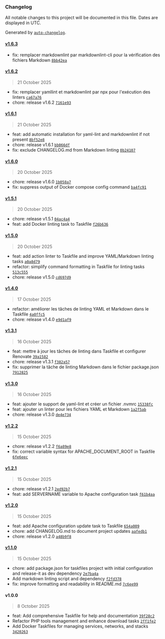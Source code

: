 ### Changelog

All notable changes to this project will be documented in this file. Dates are displayed in UTC.

Generated by [`auto-changelog`](https://github.com/CookPete/auto-changelog).

#### [v1.6.3](https://github.com/koromerzhin/taskfiles/compare/v1.6.2...v1.6.3)

- fix: remplacer markdownlint par markdownlint-cli pour la vérification des fichiers Markdown [`8bb42ea`](https://github.com/koromerzhin/taskfiles/commit/8bb42eac9f7c94a053eb4964ded95e234bf39647)

#### [v1.6.2](https://github.com/koromerzhin/taskfiles/compare/v1.6.1...v1.6.2)

> 21 October 2025

- fix: remplacer yamllint et markdownlint par npx pour l'exécution des linters [`ca67a76`](https://github.com/koromerzhin/taskfiles/commit/ca67a762b22b390bb1741d0cf91ec5d342c5c2c5)
- chore: release v1.6.2 [`7161e93`](https://github.com/koromerzhin/taskfiles/commit/7161e939d545e3bc7221e8010c043ca0936c1991)

#### [v1.6.1](https://github.com/koromerzhin/taskfiles/compare/v1.6.0...v1.6.1)

> 21 October 2025

- feat: add automatic installation for yaml-lint and markdownlint if not present [`8bf52e8`](https://github.com/koromerzhin/taskfiles/commit/8bf52e8610482476611920620040e6d68c3be8ab)
- chore: release v1.6.1 [`bb066df`](https://github.com/koromerzhin/taskfiles/commit/bb066df47f16ca876d09f9096976ac2f9399063b)
- fix: exclude CHANGELOG.md from Markdown linting [`0b24107`](https://github.com/koromerzhin/taskfiles/commit/0b24107ff8912e7938d74bca368a3951d4b55955)

#### [v1.6.0](https://github.com/koromerzhin/taskfiles/compare/v1.5.1...v1.6.0)

> 20 October 2025

- chore: release v1.6.0 [`1b058a7`](https://github.com/koromerzhin/taskfiles/commit/1b058a7dfd7a976616ba1c8dd8ac47cc53df1e26)
- fix: suppress output of Docker compose config command [`ba4fc91`](https://github.com/koromerzhin/taskfiles/commit/ba4fc910b284c9adb1e19a6640b290ba5161b829)

#### [v1.5.1](https://github.com/koromerzhin/taskfiles/compare/v1.5.0...v1.5.1)

> 20 October 2025

- chore: release v1.5.1 [`04ac4a4`](https://github.com/koromerzhin/taskfiles/commit/04ac4a4aadde05da9c08327baae9a7bf3cee6b81)
- feat: add Docker linting task to Taskfile [`f26b636`](https://github.com/koromerzhin/taskfiles/commit/f26b6363531400f03e04a817f69a2d2823677efc)

#### [v1.5.0](https://github.com/koromerzhin/taskfiles/compare/v1.4.0...v1.5.0)

> 20 October 2025

- feat: add action linter to Taskfile and improve YAML/Markdown linting tasks [`a0a8d79`](https://github.com/koromerzhin/taskfiles/commit/a0a8d7981ef6078d0a464ea1350e6b46417c4fcb)
- refactor: simplify command formatting in Taskfile for linting tasks [`513c555`](https://github.com/koromerzhin/taskfiles/commit/513c5557d50bc351bd681cec216cbe6226dc7592)
- chore: release v1.5.0 [`cd697d9`](https://github.com/koromerzhin/taskfiles/commit/cd697d907023cc6fae2ac5f9ec79442a6c48d619)

#### [v1.4.0](https://github.com/koromerzhin/taskfiles/compare/v1.3.1...v1.4.0)

> 17 October 2025

- refactor: améliorer les tâches de linting YAML et Markdown dans le Taskfile [`4a0ffc5`](https://github.com/koromerzhin/taskfiles/commit/4a0ffc542724854a2b756fad8a98ceb0a7e837bc)
- chore: release v1.4.0 [`e9d1af9`](https://github.com/koromerzhin/taskfiles/commit/e9d1af98e9235dc29ab4410f8b7c5de1958d35fc)

#### [v1.3.1](https://github.com/koromerzhin/taskfiles/compare/v1.3.0...v1.3.1)

> 16 October 2025

- feat: mettre à jour les tâches de linting dans Taskfile et configurer Renovate [`39a1582`](https://github.com/koromerzhin/taskfiles/commit/39a158206e26bcf6876fb9948687633fd3cd7169)
- chore: release v1.3.1 [`f382a57`](https://github.com/koromerzhin/taskfiles/commit/f382a57c3092667de4d7ca9e6ca876881e6b12ee)
- fix: supprimer la tâche de linting Markdown dans le fichier package.json [`7912825`](https://github.com/koromerzhin/taskfiles/commit/791282546624fd9f5b9f166ed229eace80022705)

#### [v1.3.0](https://github.com/koromerzhin/taskfiles/compare/v1.2.2...v1.3.0)

> 16 October 2025

- feat: ajouter le support de yaml-lint et créer un fichier .nvmrc [`15338fc`](https://github.com/koromerzhin/taskfiles/commit/15338fcb59975c04faa5531a2589cda3c39ed311)
- feat: ajouter un linter pour les fichiers YAML et Markdown [`1a2f5ab`](https://github.com/koromerzhin/taskfiles/commit/1a2f5ab8df007a6280bfa3e0d845946931d5daa7)
- chore: release v1.3.0 [`de4e734`](https://github.com/koromerzhin/taskfiles/commit/de4e7341d64ff00e01b6e46d897f381f31e84adb)

#### [v1.2.2](https://github.com/koromerzhin/taskfiles/compare/v1.2.1...v1.2.2)

> 15 October 2025

- chore: release v1.2.2 [`f6a89e8`](https://github.com/koromerzhin/taskfiles/commit/f6a89e883bdd9d0ed540fc43dcb37fcb048ad748)
- fix: correct variable syntax for APACHE_DOCUMENT_ROOT in Taskfile [`6fe6eec`](https://github.com/koromerzhin/taskfiles/commit/6fe6eecb493d98554e6ab04bc776718ab4cfcc5f)

#### [v1.2.1](https://github.com/koromerzhin/taskfiles/compare/v1.2.0...v1.2.1)

> 15 October 2025

- chore: release v1.2.1 [`2ed92b7`](https://github.com/koromerzhin/taskfiles/commit/2ed92b72abd6eb4730bd7ca0439bfb2a9938fbb4)
- feat: add SERVERNAME variable to Apache configuration task [`f61b4aa`](https://github.com/koromerzhin/taskfiles/commit/f61b4aae79ebd1f65000b651f6a02a7e363fd7bd)

#### [v1.2.0](https://github.com/koromerzhin/taskfiles/compare/v1.1.0...v1.2.0)

> 15 October 2025

- feat: add Apache configuration update task to Taskfile [`654a009`](https://github.com/koromerzhin/taskfiles/commit/654a00942930c1563176440b7b9a959ff5aa6f06)
- chore: add CHANGELOG.md to document project updates [`aafedb1`](https://github.com/koromerzhin/taskfiles/commit/aafedb10ea35098b370fb3d3cacd8dac61f8684f)
- chore: release v1.2.0 [`a48b9f8`](https://github.com/koromerzhin/taskfiles/commit/a48b9f8b79226fd9475de4cdc0164237360f42ad)

#### [v1.1.0](https://github.com/koromerzhin/taskfiles/compare/v1.0.0...v1.1.0)

> 15 October 2025

- chore: add package.json for taskfiles project with initial configuration and release-it as dev dependency [`2e7ba4a`](https://github.com/koromerzhin/taskfiles/commit/2e7ba4a6306971b5c2746cce55c94843b4fb5cf7)
- Add markdown linting script and dependency [`f2fd378`](https://github.com/koromerzhin/taskfiles/commit/f2fd378cc03870e466cb7fc841b74b7622068086)
- fix: improve formatting and readability in README.md [`7c6ee99`](https://github.com/koromerzhin/taskfiles/commit/7c6ee992575702f70fd77f35b77ab2cea9146d83)

#### v1.0.0

> 8 October 2025

- feat: Add comprehensive Taskfile for help and documentation [`39f28c2`](https://github.com/koromerzhin/taskfiles/commit/39f28c2068a85bf4f851def99b90ad7c989f8fdf)
- Refactor PHP tools management and enhance download tasks [`2ff1fe2`](https://github.com/koromerzhin/taskfiles/commit/2ff1fe23605bb3ba1e620bc4849917d97294cca6)
- Add Docker Taskfiles for managing services, networks, and stacks [`3420263`](https://github.com/koromerzhin/taskfiles/commit/3420263687cf01222aded4ab9ac19899a1075db3)
